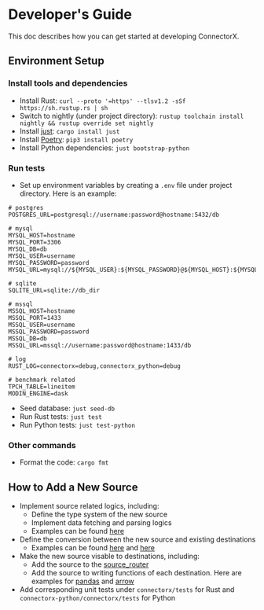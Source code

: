 # Developer's Guide

This doc describes how you can get started at developing ConnectorX.

## Environment Setup

### Install tools and dependencies

* Install Rust: `curl --proto '=https' --tlsv1.2 -sSf https://sh.rustup.rs | sh`
* Switch to nightly (under project directory): `rustup toolchain install nightly && rustup override set nightly`
* Install [just](https://github.com/casey/just): `cargo install just`
* Install [Poetry](https://python-poetry.org/docs/): `pip3 install poetry`
* Install Python dependencies: `just bootstrap-python`


### Run tests

* Set up environment variables by creating a `.env` file under project directory. Here is an example:
```
# postgres
POSTGRES_URL=postgresql://username:password@hostname:5432/db

# mysql
MYSQL_HOST=hostname
MYSQL_PORT=3306
MYSQL_DB=db
MYSQL_USER=username
MYSQL_PASSWORD=password
MYSQL_URL=mysql://${MYSQL_USER}:${MYSQL_PASSWORD}@${MYSQL_HOST}:${MYSQL_PORT}/${MYSQL_DB}

# sqlite
SQLITE_URL=sqlite://db_dir

# mssql
MSSQL_HOST=hostname
MSSQL_PORT=1433
MSSQL_USER=username
MSSQL_PASSWORD=password
MSSQL_DB=db
MSSQL_URL=mssql://username:password@hostname:1433/db

# log
RUST_LOG=connectorx=debug,connectorx_python=debug

# benchmark related
TPCH_TABLE=lineitem
MODIN_ENGINE=dask

```

* Seed database: `just seed-db`
* Run Rust tests: `just test`
* Run Python tests: `just test-python`

### Other commands

* Format the code: `cargo fmt`

## How to Add a New Source

* Implement source related logics, including:
  * Define the type system of the new source
  * Implement data fetching and parsing logics
  * Examples can be found [here](https://github.com/sfu-db/connector-x/blob/main/connectorx/src/sources)
* Define the conversion between the new source and existing destinations
  * Examples can be found [here](https://github.com/sfu-db/connector-x/tree/main/connectorx/src/transports) and [here](https://github.com/sfu-db/connector-x/tree/main/connectorx-python/src/pandas/transports)
* Make the new source visable to destinations, including:
  * Add the source to the [source_router](https://github.com/sfu-db/connector-x/blob/main/connectorx-python/src/source_router.rs)
  * Add the source to writing functions of each destination. Here are examples for [pandas](https://github.com/sfu-db/connector-x/blob/main/connectorx-python/src/pandas/mod.rs) and [arrow](https://github.com/sfu-db/connector-x/blob/main/connectorx-python/src/arrow.rs)
* Add corresponding unit tests under `connectorx/tests` for Rust and `connectorx-python/connectorx/tests` for Python

